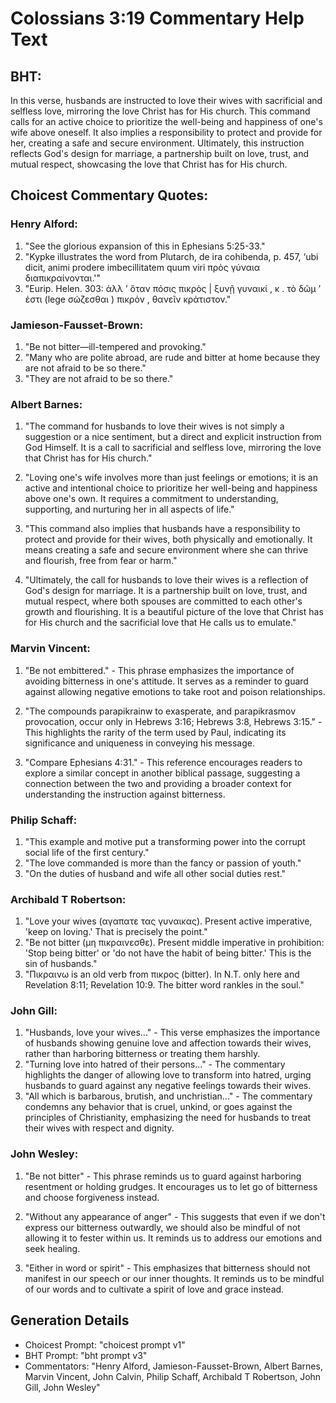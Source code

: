 # Colossians 3:19 Commentary Help Text

## BHT:
In this verse, husbands are instructed to love their wives with sacrificial and selfless love, mirroring the love Christ has for His church. This command calls for an active choice to prioritize the well-being and happiness of one's wife above oneself. It also implies a responsibility to protect and provide for her, creating a safe and secure environment. Ultimately, this instruction reflects God's design for marriage, a partnership built on love, trust, and mutual respect, showcasing the love that Christ has for His church.

## Choicest Commentary Quotes:
### Henry Alford:
1. "See the glorious expansion of this in Ephesians 5:25-33."
2. "Kypke illustrates the word from Plutarch, de ira cohibenda, p. 457, ‘ubi dicit, animi prodere imbecillitatem quum viri πρὸς γύναια διαπικραίνονται.'"
3. "Eurip. Helen. 303: ἀλλ ʼ ὅταν πόσις πικρὸς | ξυνῇ γυναικί , κ . τὸ δῶμ ʼ ἐστι (lege σώζεσθαι ) πικρόν , θανεῖν κράτιστον."

### Jamieson-Fausset-Brown:
1. "Be not bitter—ill-tempered and provoking."
2. "Many who are polite abroad, are rude and bitter at home because they are not afraid to be so there."
3. "They are not afraid to be so there."

### Albert Barnes:
1. "The command for husbands to love their wives is not simply a suggestion or a nice sentiment, but a direct and explicit instruction from God Himself. It is a call to sacrificial and selfless love, mirroring the love that Christ has for His church."

2. "Loving one's wife involves more than just feelings or emotions; it is an active and intentional choice to prioritize her well-being and happiness above one's own. It requires a commitment to understanding, supporting, and nurturing her in all aspects of life."

3. "This command also implies that husbands have a responsibility to protect and provide for their wives, both physically and emotionally. It means creating a safe and secure environment where she can thrive and flourish, free from fear or harm."

4. "Ultimately, the call for husbands to love their wives is a reflection of God's design for marriage. It is a partnership built on love, trust, and mutual respect, where both spouses are committed to each other's growth and flourishing. It is a beautiful picture of the love that Christ has for His church and the sacrificial love that He calls us to emulate."

### Marvin Vincent:
1. "Be not embittered." - This phrase emphasizes the importance of avoiding bitterness in one's attitude. It serves as a reminder to guard against allowing negative emotions to take root and poison relationships.

2. "The compounds parapikrainw to exasperate, and parapikrasmov provocation, occur only in Hebrews 3:16; Hebrews 3:8, Hebrews 3:15." - This highlights the rarity of the term used by Paul, indicating its significance and uniqueness in conveying his message.

3. "Compare Ephesians 4:31." - This reference encourages readers to explore a similar concept in another biblical passage, suggesting a connection between the two and providing a broader context for understanding the instruction against bitterness.

### Philip Schaff:
1. "This example and motive put a transforming power into the corrupt social life of the first century."
2. "The love commanded is more than the fancy or passion of youth."
3. "On the duties of husband and wife all other social duties rest."

### Archibald T Robertson:
1. "Love your wives (αγαπατε τας γυναικας). Present active imperative, 'keep on loving.' That is precisely the point."
2. "Be not bitter (μη πικραινεσθε). Present middle imperative in prohibition: 'Stop being bitter' or 'do not have the habit of being bitter.' This is the sin of husbands."
3. "Πικραινω is an old verb from πικρος (bitter). In N.T. only here and Revelation 8:11; Revelation 10:9. The bitter word rankles in the soul."

### John Gill:
1. "Husbands, love your wives..." - This verse emphasizes the importance of husbands showing genuine love and affection towards their wives, rather than harboring bitterness or treating them harshly.
2. "Turning love into hatred of their persons..." - The commentary highlights the danger of allowing love to transform into hatred, urging husbands to guard against any negative feelings towards their wives.
3. "All which is barbarous, brutish, and unchristian..." - The commentary condemns any behavior that is cruel, unkind, or goes against the principles of Christianity, emphasizing the need for husbands to treat their wives with respect and dignity.

### John Wesley:
1. "Be not bitter" - This phrase reminds us to guard against harboring resentment or holding grudges. It encourages us to let go of bitterness and choose forgiveness instead.

2. "Without any appearance of anger" - This suggests that even if we don't express our bitterness outwardly, we should also be mindful of not allowing it to fester within us. It reminds us to address our emotions and seek healing.

3. "Either in word or spirit" - This emphasizes that bitterness should not manifest in our speech or our inner thoughts. It reminds us to be mindful of our words and to cultivate a spirit of love and grace instead.


## Generation Details
- Choicest Prompt: "choicest prompt v1"
- BHT Prompt: "bht prompt v3"
- Commentators: "Henry Alford, Jamieson-Fausset-Brown, Albert Barnes, Marvin Vincent, John Calvin, Philip Schaff, Archibald T Robertson, John Gill, John Wesley"
